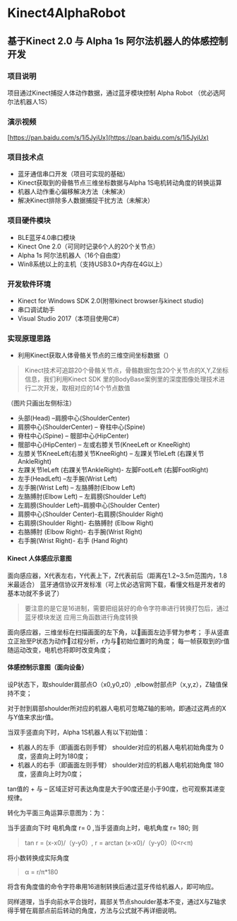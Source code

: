 # Kinect4AlphaRobot
## 基于Kinect 2.0 与 Alpha 1s 阿尔法机器人的体感控制开发

### 项目说明
项目通过Kinect捕捉人体动作数据，通过蓝牙模块控制 Alpha Robot （优必选阿尔法机器人1S）

### 演示视频
[https://pan.baidu.com/s/1i5JyiUx](https://pan.baidu.com/s/1i5JyiUx)

### 项目技术点
* 蓝牙通信串口开发（项目可实现的基础）
* Kinect获取到的骨骼节点三维坐标数据与Alpha 1S电机转动角度的转换运算
* 机器人动作重心偏移解决方法（未解决）
* 解决Kinect排除多人数据捕捉干扰方法（未解决）

### 项目硬件模块
* BLE蓝牙4.0串口模块
* Kinect One 2.0（可同时记录6个人的20个关节点）
* Alpha 1s 阿尔法机器人（16个自由度）
* Win8系统以上的主机（支持USB3.0+内存在4G以上）

### 开发软件环境
* Kinect for Windows  SDK  2.0(附带kinect browser与kinect studio)
* 串口调试助手
* Visual Studio 2017（本项目使用C#）

### 实现原理思路
* 利用Kinect获取人体骨骼关节点的三维空间坐标数据（）

> Kinect技术可追踪20个骨骼关节点，骨骼数据包含20个关节点的X,Y,Z坐标信息，我们利用Kinect SDK 里的BodyBase案例里的深度图像处理技术进行二次开发，取相对应的14个节点数值



（图片只画出左侧标注）

*  头部(Head) –肩膀中心(ShoulderCenter)
* 肩膀中心(ShoulderCenter) – 脊柱中心(Spine)
*  脊柱中心(Spine) – 髋部中心(HipCenter)
*  髋部中心(HipCenter) – 左或右膝关节(KneeLeft or KneeRight)
* 左膝关节KneeLeft(右膝关节KneeRight) – 左踝关节leLeft (右踝关节AnkleRight)
* 左踝关节leLeft (右踝关节AnkleRight)- 左脚FootLeft (右脚FootRight)
* 左手(HeadLeft) –左手腕(Wrist Left)
*  左手腕(Wrist Left) – 左胳膊肘(Elbow Left)
* 左胳膊肘(Elbow Left) – 左肩膀(Shoulder Left)
* 左肩膀(Shoulder Left)–肩膀中心(Shoulder Center)
* 肩膀中心(Shoulder Center)-右肩膀(Shoulder Right)
* 右肩膀(Shoulder Right)- 右胳膊肘 (Elbow Right)
* 右胳膊肘 (Elbow Right)- 右手腕(Wrist Right)
* 右手腕(Wrist Right)- 右手 (Hand Right)

#### Kinect 人体感应示意图

面向感应器，X代表左右，Y代表上下，Z代表前后（距离在1.2~3.5m范围内，1.8米最适合）
蓝牙通信协议开发标准（可上优必选官网下载，看懂文档是开发者的基本功就不多说了）

> 要注意的是它是16进制，需要把组装好的命令字符串进行转换打包后，通过蓝牙模块发送
应用三角函数进行角度转换

面向感应器，三维坐标在扫描画面的左下角，以画面左边手臂为参考；
手从竖直立正抬至P状态为动作过程分析，r为与初始位置时的角度；
每一帧获取到的r值随运动改变，电机也将即时改变角度；



#### 体感控制示意图（面向设备）

设P状态下，取shoulder肩部点O（x0,y0,z0）,elbow肘部点P（x,y,z），Z轴值保持不变；

对于肘到肩部shoulder所对应的机器人电机可忽略Z轴的影响，即通过这两点的X与Y值来求出r值。

当双手竖直向下时，Alpha 1S机器人有以下初始值：

* 机器人的左手（即画面右则手臂） shoulder对应的机器人电机初始角度为 0 度，竖直向上时为180度；
* 机器人的右手（即画面左则手臂） shoulder对应的机器人电机初始角度 180 度，竖直向上时为0度；

tan值的 + 与 –  区域正好可表达角度是大于90度还是小于90度，也可观察其递变规律。

转化为平面三角运算示意图为：为：



当手竖直向下时 电机角度 r= 0 ,当手竖直向上时，电机角度 r= 180; 则  
> tan r = (x-x0)/（y-y0）,  r = arctan (x-x0)/（y-y0）(0<r<π)

将小数转换成实际角度  
> α = r/π*180


将含有角度值的命令字符串用16进制转换后通过蓝牙传给机器人，即可响应。

同样道理，当手向前水平合拢时，肩部关节点shoulder基本不变，通过X与Z轴求得手臂在肩部点前后转动的角度，方法与公式就不再详细说明。




